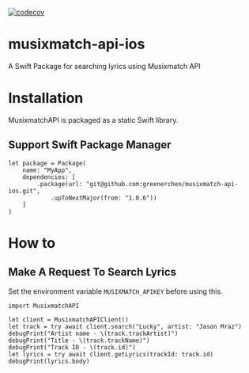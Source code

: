 [![codecov](https://codecov.io/gh/greenerchen/musixmatch-api-ios/graph/badge.svg?token=H8LSDP6ADE)](https://codecov.io/gh/greenerchen/musixmatch-api-ios)

# musixmatch-api-ios
A Swift Package for searching lyrics using Musixmatch API

# Installation

MusixmatchAPI is packaged as a static Swift library.

## Support Swift Package Manager

```
let package = Package(
    name: "MyApp",
    dependencies: [
        .package(url: "git@github.com:greenerchen/musixmatch-api-ios.git",
            .upToNextMajor(from: "1.0.6"))
    ]
)
```

# How to
## Make A Request To Search Lyrics
Set the environment variable `MUSIXMATCH_APIKEY` before using this.

```
import MusixmatchAPI

let client = MusixmatchAPIClient()
let track = try await client.search("Lucky", artist: "Jason Mraz")
debugPrint("Artist name - \(track.trackArtist)")
debugPrint("Title - \(track.trackName)")
debugPrint("Track ID - \(track.id)")
let lyrics = try await client.getLyrics(trackId: track.id)
debugPrint(lyrics.body)
```

